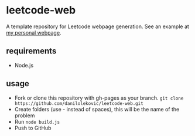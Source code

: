 # leetcode-web

A template repository for Leetcode webpage generation. See an example at [my personal webpage](https://danilolekovic.github.io/leetcode/index.html).


## requirements

- Node.js

## usage

- Fork or clone this repository with gh-pages as your branch. `git clone https://github.com/danilolekovic/leetcode-web.git`
- Create folders (use - instead of spaces), this will be the name of the problem
- Run `node build.js`
- Push to GitHub